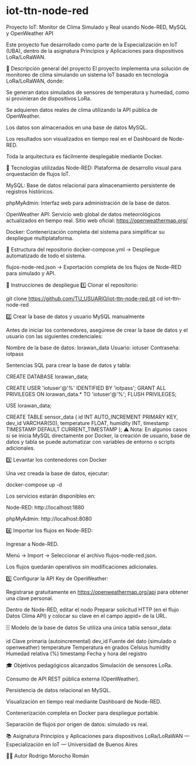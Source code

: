 # iot-ttn-node-red
Proyecto IoT: Monitor de Clima Simulado y Real usando Node-RED, MySQL y OpenWeather API

Este proyecto fue desarrollado como parte de la Especialización en IoT (UBA), dentro de la asignatura Principios y Aplicaciones para dispositivos LoRa/LoRaWAN.

🎯 Descripción general del proyecto
El proyecto implementa una solución de monitoreo de clima simulando un sistema IoT basado en tecnología LoRa/LoRaWAN, donde:

Se generan datos simulados de sensores de temperatura y humedad, como si provinieran de dispositivos LoRa.

Se adquieren datos reales de clima utilizando la API pública de OpenWeather.

Los datos son almacenados en una base de datos MySQL.

Los resultados son visualizados en tiempo real en el Dashboard de Node-RED.

Toda la arquitectura es fácilmente desplegable mediante Docker.

🧱 Tecnologías utilizadas
Node-RED:
Plataforma de desarrollo visual para orquestación de flujos IoT.

MySQL:
Base de datos relacional para almacenamiento persistente de registros históricos.

phpMyAdmin:
Interfaz web para administración de la base de datos.

OpenWeather API:
Servicio web global de datos meteorológicos actualizados en tiempo real.
Sitio web oficial: https://openweathermap.org/

Docker:
Contenerización completa del sistema para simplificar su despliegue multiplataforma.

📂 Estructura del repositorio
docker-compose.yml → Despliegue automatizado de todo el sistema.

flujos-node-red.json → Exportación completa de los flujos de Node-RED para simulado y API.

🚀 Instrucciones de despliegue
1️⃣ Clonar el repositorio:

git clone https://github.com/TU_USUARIO/iot-ttn-node-red.git
cd iot-ttn-node-red

2️⃣ Crear la base de datos y usuario MySQL manualmente

Antes de iniciar los contenedores, asegúrese de crear la base de datos y el usuario con las siguientes credenciales:

Nombre de la base de datos: lorawan_data
Usuario: iotuser
Contraseña: iotpass

Sentencias SQL para crear la base de datos y tabla:

CREATE DATABASE lorawan_data;

CREATE USER 'iotuser'@'%' IDENTIFIED BY 'iotpass';
GRANT ALL PRIVILEGES ON lorawan_data.* TO 'iotuser'@'%';
FLUSH PRIVILEGES;

USE lorawan_data;

CREATE TABLE sensor_data (
  id INT AUTO_INCREMENT PRIMARY KEY,
  dev_id VARCHAR(50),
  temperature FLOAT,
  humidity INT,
  timestamp TIMESTAMP DEFAULT CURRENT_TIMESTAMP
);
⚠ Nota: En algunos casos si se inicia MySQL directamente por Docker, la creación de usuario, base de datos y tabla se puede automatizar con variables de entorno o scripts adicionales.

3️⃣ Levantar los contenedores con Docker

Una vez creada la base de datos, ejecutar:

docker-compose up -d

Los servicios estarán disponibles en:

Node-RED: http://localhost:1880

phpMyAdmin: http://localhost:8080

4️⃣ Importar los flujos en Node-RED:

Ingresar a Node-RED.

Menú → Import → Seleccionar el archivo flujos-node-red.json.

Los flujos quedarán operativos sin modificaciones adicionales.

5️⃣ Configurar la API Key de OpenWeather:

Registrarse gratuitamente en https://openweathermap.org/api para obtener una clave personal.

Dentro de Node-RED, editar el nodo Preparar solicitud HTTP (en el flujo Datos Clima API) y colocar su clave en el campo appid= de la URL.

🗄 Modelo de la base de datos
Se utiliza una única tabla sensor_data:

id	Clave primaria (autoincremental)
dev_id	Fuente del dato (simulado o openweather)
temperature	Temperatura en grados Celsius
humidity	Humedad relativa (%)
timestamp	Fecha y hora del registro

🎓 Objetivos pedagógicos alcanzados
Simulación de sensores LoRa.

Consumo de API REST pública externa (OpenWeather).

Persistencia de datos relacional en MySQL.

Visualización en tiempo real mediante Dashboard de Node-RED.

Contenerización completa en Docker para despliegue portable.

Separación de flujos por origen de datos: simulado vs real.

📚 Asignatura
Principios y Aplicaciones para dispositivos LoRa/LoRaWAN — Especialización en IoT — Universidad de Buenos Aires

👨‍🎓 Autor
Rodrigo Morocho Román
